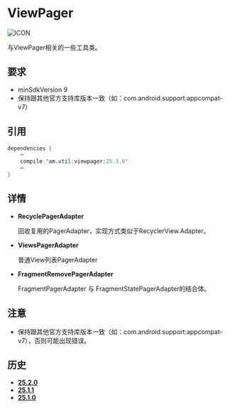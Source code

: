 # ViewPager
![ICON](https://raw.githubusercontent.com/AlexMofer/ProjectX/master/support/icon.png)

与ViewPager相关的一些工具类。
## 要求
- minSdkVersion 9
- 保持跟其他官方支持库版本一致（如：com.android.support:appcompat-v7）

## 引用
```java
dependencies {
    ⋯
    compile 'am.util:viewpager:25.3.0'
    ⋯
}
```
## 详情
- **RecyclePagerAdapter**

    回收复用的PagerAdapter，实现方式类似于RecyclerView.Adapter。
- **ViewsPagerAdapter**

    普通View列表PagerAdapter
- **FragmentRemovePagerAdapter**

    FragmentPagerAdapter 与 FragmentStatePagerAdapter的结合体。

## 注意
- 保持跟其他官方支持库版本一致（如：com.android.support:appcompat-v7），否则可能出现错误。

## 历史
- [**25.2.0**](https://bintray.com/alexmofer/maven/ViewPager/25.2.0)
- [**25.1.1**](https://bintray.com/alexmofer/maven/ViewPager/25.1.1)
- [**25.1.0**](https://bintray.com/alexmofer/maven/ViewPager/25.1.0)